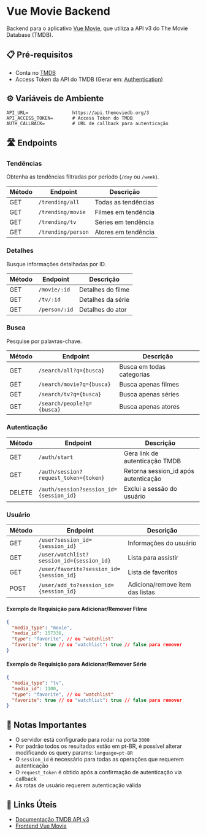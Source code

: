 # Vue Movie Backend

Backend para o aplicativo [Vue Movie](https://github.com/LucasHayashi/vue-movie-frontend), que utiliza a API v3 do The Movie Database (TMDB).

## 📋 Pré-requisitos

- Conta no [TMDB](https://www.themoviedb.org/)
- Access Token da API do TMDB (Gerar em: [Authentication](https://developer.themoviedb.org/reference/intro/authentication))

## ⚙️ Variáveis de Ambiente

```env
API_URL=                https://api.themoviedb.org/3
API_ACCESS_TOKEN=       # Access Token do TMDB
AUTH_CALLBACK=          # URL de callback para autenticação
```

## 🛣️ Endpoints

### Tendências

Obtenha as tendências filtradas por período (`/day` ou `/week`).

| Método | Endpoint           | Descrição           |
| ------ | ------------------ | ------------------- |
| GET    | `/trending/all`    | Todas as tendências |
| GET    | `/trending/movie`  | Filmes em tendência |
| GET    | `/trending/tv`     | Séries em tendência |
| GET    | `/trending/person` | Atores em tendência |

### Detalhes

Busque informações detalhadas por ID.

| Método | Endpoint      | Descrição         |
| ------ | ------------- | ----------------- |
| GET    | `/movie/:id`  | Detalhes do filme |
| GET    | `/tv/:id`     | Detalhes da série |
| GET    | `/person/:id` | Detalhes do ator  |

### Busca

Pesquise por palavras-chave.

| Método | Endpoint                   | Descrição                 |
| ------ | -------------------------- | ------------------------- |
| GET    | `/search/all?q={busca}`    | Busca em todas categorias |
| GET    | `/search/movie?q={busca}`  | Busca apenas filmes       |
| GET    | `/search/tv?q={busca}`     | Busca apenas séries       |
| GET    | `/search/people?q={busca}` | Busca apenas atores       |

### Autenticação

| Método | Endpoint                                | Descrição                            |
| ------ | --------------------------------------- | ------------------------------------ |
| GET    | `/auth/start`                           | Gera link de autenticação TMDB       |
| GET    | `/auth/session?request_token={token}`   | Retorna session_id após autenticação |
| DELETE | `/auth/session?session_id={session_id}` | Exclui a sessão do usuário           |

### Usuário

| Método | Endpoint                                  | Descrição                       |
| ------ | ----------------------------------------- | ------------------------------- |
| GET    | `/user?session_id={session_id}`           | Informações do usuário          |
| GET    | `/user/watchlist?session_id={session_id}` | Lista para assistir             |
| GET    | `/user/favorite?session_id={session_id}`  | Lista de favoritos              |
| POST   | `/user/add_to?session_id={session_id}`    | Adiciona/remove item das listas |

#### Exemplo de Requisição para Adicionar/Remover Filme

```json
{
  "media_type": "movie",
  "media_id": 157336,
  "type": "favorite", // ou "watchlist"
  "favorite": true // ou "watchlist": true // false para remover
}
```

#### Exemplo de Requisição para Adicionar/Remover Série

```json
{
  "media_type": "tv",
  "media_id": 1100,
  "type": "favorite", // ou "watchlist"
  "favorite": true // ou "watchlist": true // false para remover
}
```

## 📝 Notas Importantes

- O servidor está configurado para rodar na porta `3000`
- Por padrão todos os resultados estão em pt-BR, é possível alterar modificando os query params: `language=pt-BR`
- O `session_id` é necessário para todas as operações que requerem autenticação
- O `request_token` é obtido após a confirmação de autenticação via callback
- As rotas de usuário requerem autenticação válida

## 🔗 Links Úteis

- [Documentação TMDB API v3](https://developer.themoviedb.org/reference/intro/getting-started)
- [Frontend Vue Movie](https://github.com/LucasHayashi/vue-movie-frontend)
